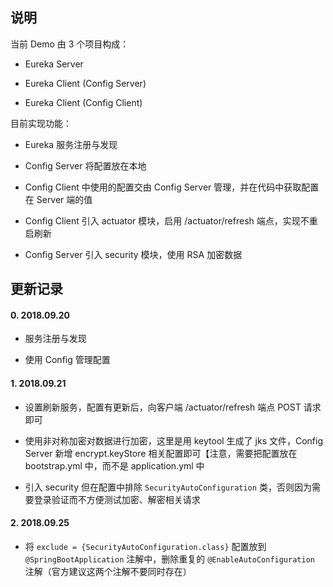 ## 说明

当前 Demo 由 3 个项目构成：

* Eureka Server

* Eureka Client (Config Server)

* Eureka Client (Config Client)

目前实现功能：

* Eureka 服务注册与发现

* Config Server 将配置放在本地

* Config Client 中使用的配置交由 Config Server 管理，并在代码中获取配置在 Server 端的值

* Config Client 引入 actuator 模块，启用 /actuator/refresh 端点，实现不重启刷新

* Config Server 引入 security 模块，使用 RSA 加密数据

## 更新记录

#### 0. 2018.09.20

* 服务注册与发现

* 使用 Config 管理配置

#### 1. 2018.09.21

* 设置刷新服务，配置有更新后，向客户端 /actuator/refresh 端点 POST 请求即可

* 使用非对称加密对数据进行加密，这里是用 keytool 生成了 jks 文件，Config Server 新增 encrypt.keyStore 相关配置即可【注意，需要把配置放在 bootstrap.yml 中，而不是 application.yml 中

* 引入 security 但在配置中排除 `SecurityAutoConfiguration` 类，否则因为需要登录验证而不方便测试加密、解密相关请求

#### 2. 2018.09.25

* 将 `exclude = {SecurityAutoConfiguration.class}` 配置放到 `@SpringBootApplication` 注解中，删除重复的 `@EnableAutoConfiguration` 注解（官方建议这两个注解不要同时存在）
